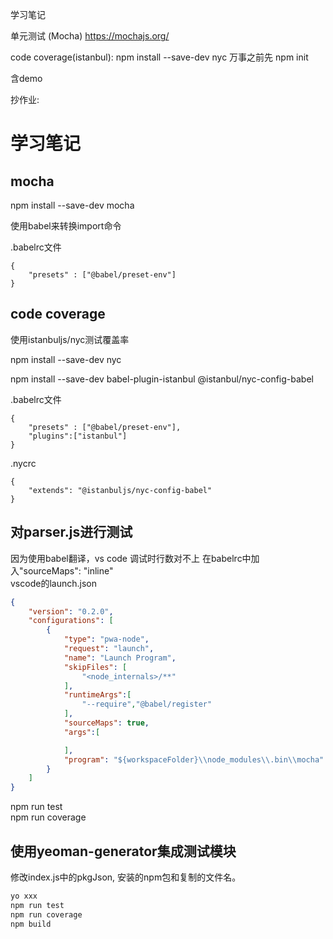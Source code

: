 学习笔记

单元测试 (Mocha)  https://mochajs.org/


code coverage(istanbul):  npm install --save-dev nyc
万事之前先 npm init



含demo

抄作业:

# 学习笔记

## mocha

npm install --save-dev mocha

使用babel来转换import命令

.babelrc文件 

```
{
    "presets" : ["@babel/preset-env"]
}
```

## code coverage

使用istanbuljs/nyc测试覆盖率

npm install --save-dev nyc

npm install --save-dev babel-plugin-istanbul @istanbul/nyc-config-babel


.babelrc文件 

```
{
    "presets" : ["@babel/preset-env"],
    "plugins":["istanbul"]
}
```

.nycrc 

```
{
    "extends": "@istanbuljs/nyc-config-babel"
}
```

## 对parser.js进行测试

因为使用babel翻译，vs code 调试时行数对不上 在babelrc中加入"sourceMaps": "inline"  
vscode的launch.json  

```json
{
    "version": "0.2.0",
    "configurations": [
        {
            "type": "pwa-node",
            "request": "launch",
            "name": "Launch Program",
            "skipFiles": [
                "<node_internals>/**"
            ],
            "runtimeArgs":[
                "--require","@babel/register"
            ],
            "sourceMaps": true,
            "args":[

            ],
            "program": "${workspaceFolder}\\node_modules\\.bin\\mocha"
        }
    ]
}
```

npm run test  
npm run coverage  


## 使用yeoman-generator集成测试模块

修改index.js中的pkgJson, 安装的npm包和复制的文件名。

```bash
yo xxx
npm run test
npm run coverage
npm build
```
